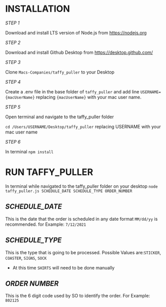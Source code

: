 INSTALLATION
============

*STEP 1*

Download and install LTS version of Node.js from https://nodejs.org

*STEP 2*

Download and install Github Desktop from https://desktop.github.com/

*STEP 3*

Clone `Macs-Companies/taffy_puller` to your Desktop

*STEP 4*

Create a .env file in the base folder of `taffy_puller` and add line `USERNAME={macUserName}` replacing `{macUserName}` with your mac user name.

*STEP 5*

Open terminal and navigate to the taffy_puller folder

`cd /Users/USERNAME/Desktop/taffy_puller` replacing USERNAME with your mac user name

*STEP 6*

In terminal
`npm install`


RUN TAFFY_PULLER
=================

In terminal while navigated to the taffy_puller folder on your desktop
`node taffy_puller.js SCHEDULE_DATE SCHEDULE_TYPE ORDER_NUMBER`

*SCHEDULE_DATE*
---------------
This is the date that the order is scheduled in any date format
`MM/dd/yy` is recommended. for Example: `7/12/2021`

*SCHEDULE_TYPE*
---------------
This is the type that is going to be processed. Possible Values are:`STICKER`, `COASTER`, `SIGNS`, `SOCK`

- At this time `SHIRTS` will need to be done manually

*ORDER NUMBER*
---------------
This is the 6 digit code used by SO to identify the order. For Example: `802125`
